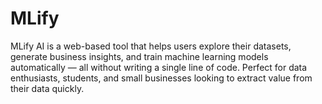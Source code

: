 # MLify
MLify AI is a web-based tool that helps users explore their datasets, generate business insights, and train machine learning models automatically — all without writing a single line of code. Perfect for data enthusiasts, students, and small businesses looking to extract value from their data quickly.
